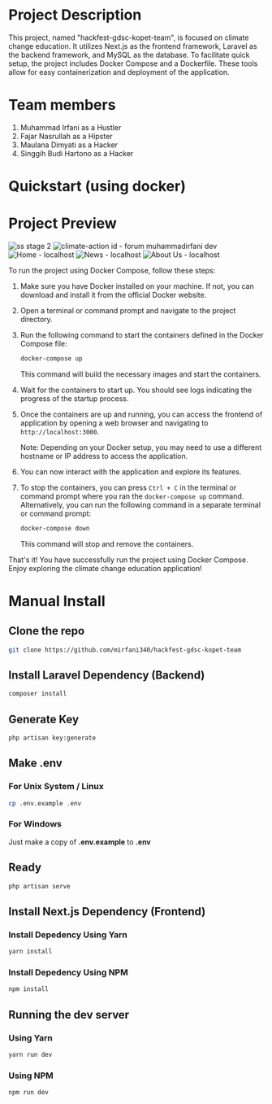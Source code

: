 # Project Description
This project, named "hackfest-gdsc-kopet-team", is focused on climate change education. It utilizes Next.js as the frontend framework, Laravel as the backend framework, and MySQL as the database. To facilitate quick setup, the project includes Docker Compose and a Dockerfile. These tools allow for easy containerization and deployment of the application.

# Team members
1. Muhammad Irfani as a Hustler
2. Fajar Nasrullah as a Hipster
3. Maulana Dimyati as a Hacker
4. Singgih Budi Hartono as a Hacker

# Quickstart (using docker)

# Project Preview
![ss stage 2](https://github.com/mirfani340/climate-aware.id/assets/73763532/609ead67-e5fa-4094-bf62-25abd0c26069)
![climate-action id - forum muhammadirfani dev](https://github.com/mirfani340/climate-aware.id/assets/73763532/8bae432d-4e53-43ac-9e29-77b49bd2c465)
![Home - localhost](https://github.com/mirfani340/climate-aware.id/assets/73763532/e66598e6-1832-4e6d-b07e-24a99fd881c8)
![News - localhost](https://github.com/mirfani340/climate-aware.id/assets/73763532/4fb946ac-ebf5-40ea-9a0b-f34a8500b3e4)
![About Us - localhost](https://github.com/mirfani340/climate-aware.id/assets/73763532/f630f9d1-b9d4-4f85-b71c-bfcc4310d486)



To run the project using Docker Compose, follow these steps:

1. Make sure you have Docker installed on your machine. If not, you can download and install it from the official Docker website.

2. Open a terminal or command prompt and navigate to the project directory.

3. Run the following command to start the containers defined in the Docker Compose file:

    ```bash
    docker-compose up
    ```

    This command will build the necessary images and start the containers.

4. Wait for the containers to start up. You should see logs indicating the progress of the startup process.

5. Once the containers are up and running, you can access the frontend of application by opening a web browser and navigating to `http://localhost:3000`.

    Note: Depending on your Docker setup, you may need to use a different hostname or IP address to access the application.

6. You can now interact with the application and explore its features.

7. To stop the containers, you can press `Ctrl + C` in the terminal or command prompt where you ran the `docker-compose up` command. Alternatively, you can run the following command in a separate terminal or command prompt:

    ```bash
    docker-compose down
    ```

    This command will stop and remove the containers.

That's it! You have successfully run the project using Docker Compose. Enjoy exploring the climate change education application!

 # Manual Install

 ## Clone the repo 

```bash
git clone https://github.com/mirfani340/hackfest-gdsc-kopet-team
```

## Install Laravel Dependency (Backend)
```bash
composer install
```
## Generate Key
```bash
php artisan key:generate
```

## Make .env
### For Unix System / Linux
```bash
cp .env.example .env 
```

### For Windows
Just make a copy of **.env.example** to **.env** 

## Ready
```bash
php artisan serve 
```

## Install Next.js Dependency (Frontend)
### Install Depedency Using Yarn
```bash
yarn install
```

### Install Depedency Using NPM
```bash
npm install
```

## Running the dev server
### Using Yarn
```bash
yarn run dev
```

### Using NPM
```bash
npm run dev
```

